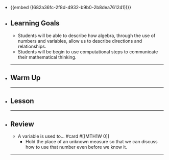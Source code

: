 - {{embed ((682a36fc-2f8d-4932-b9b0-2b8dea761241))}}
- ## Learning Goals
	- Students will be able to describe how algebra, through the use of numbers and variables, allow us to describe directions and relationships.
	- Students will be begin to use computational steps to communicate their mathematical thinking.
	- ---
- ## Warm Up
	- ---
- ## Lesson
	- ---
- ## Review
	- A variable is used to... #card #[[MTH1W 0]]
		- Hold the place of an unknown measure so that we can discuss how to use that number even before we know it.
	- ---